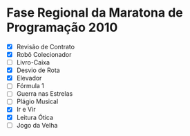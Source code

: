 # Fase Regional da Maratona de Programação 2010

* [x] Revisão de Contrato
* [x] Robô Colecionador
* [ ] Livro-Caixa
* [x] Desvio de Rota
* [x] Elevador
* [ ] Fórmula 1
* [ ] Guerra nas Estrelas
* [ ] Plágio Musical
* [x] Ir e Vir
* [x] Leitura Ótica
* [ ] Jogo da Velha
